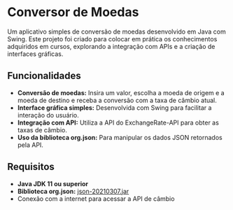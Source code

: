 # Conversor de Moedas

Um aplicativo simples de conversão de moedas desenvolvido em Java com Swing. Este projeto foi criado para colocar em prática os conhecimentos adquiridos em cursos, explorando a integração com APIs e a criação de interfaces gráficas.

## Funcionalidades

- **Conversão de moedas:** Insira um valor, escolha a moeda de origem e a moeda de destino e receba a conversão com a taxa de câmbio atual.
- **Interface gráfica simples:** Desenvolvida com Swing para facilitar a interação do usuário.
- **Integração com API:** Utiliza a API do ExchangeRate-API para obter as taxas de câmbio.
- **Uso da biblioteca org.json:** Para manipular os dados JSON retornados pela API.

## Requisitos

- **Java JDK 11 ou superior**
- **Biblioteca org.json:** [json-20210307.jar](https://repo1.maven.org/maven2/org/json/json/20210307/json-20210307.jar)
- Conexão com a internet para acessar a API de câmbio

